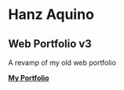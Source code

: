 # Hanz Aquino
## Web Portfolio v3

A revamp of my old web portfolio

**[My Portfolio](https://hanzz.vercel.app)**